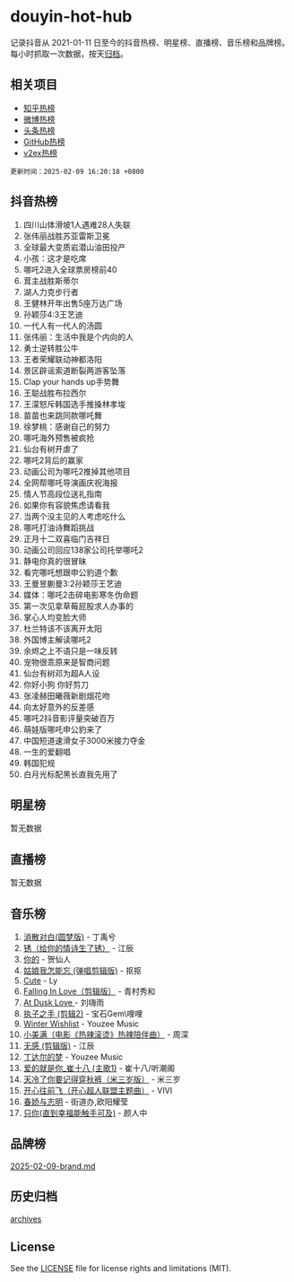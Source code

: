 # douyin-hot-hub

记录抖音从 2021-01-11 日至今的抖音热榜、明星榜、直播榜、音乐榜和品牌榜。每小时抓取一次数据，按天[归档](archives)。

## 相关项目

- [知乎热榜](https://github.com/lonnyzhang423/zhihu-hot-hub)
- [微博热榜](https://github.com/lonnyzhang423/weibo-hot-hub)
- [头条热榜](https://github.com/lonnyzhang423/toutiao-hot-hub)
- [GitHub热榜](https://github.com/lonnyzhang423/github-hot-hub)
- [v2ex热榜](https://github.com/lonnyzhang423/v2ex-hot-hub)


`更新时间：2025-02-09 16:20:18 +0800`

## 抖音热榜

1. 四川山体滑坡1人遇难28人失联
1. 张伟丽战胜苏亚雷斯卫冕
1. 全球最大变质岩潜山油田投产
1. 小孩：这才是吃席
1. 哪吒2进入全球票房榜前40
1. 茸主战胜斯蒂尔
1. 湖人力克步行者
1. 王健林开年出售5座万达广场
1. 孙颖莎4:3王艺迪
1. 一代人有一代人的汤圆
1. 张伟丽：生活中我是个内向的人
1. 勇士逆转胜公牛
1. 王者荣耀联动神都洛阳
1. 景区辟谣索道断裂两游客坠落
1. Clap your hands up手势舞
1. 王聪战胜布拉西尔
1. 王濛怒斥韩国选手推搡林孝埈
1. 苗苗也来跳同款哪吒舞
1. 徐梦桃：感谢自己的努力
1. 哪吒海外预售被疯抢
1. 仙台有树开虐了
1. 哪吒2背后的赢家
1. 动画公司为哪吒2推掉其他项目
1. 全网帮哪吒导演画庆祝海报
1. 情人节高段位送礼指南
1. 如果你有容貌焦虑请看我
1. 当两个没主见的人考虑吃什么
1. 哪吒打油诗舞蹈挑战
1. 正月十二双喜临门吉祥日
1. 动画公司回应138家公司托举哪吒2
1. 静电你真的很冒昧
1. 看完哪吒想跟申公豹道个歉
1. 王曼昱蒯曼3:2孙颖莎王艺迪
1. 媒体：哪吒2击碎电影寒冬伪命题
1. 第一次见拿草莓屁股求人办事的
1. 掌心人均变脸大师
1. 杜兰特该不该离开太阳
1. 外国博主解读哪吒2
1. 余烬之上不语只是一味反转
1. 宠物很乖原来是智商问题
1. 仙台有树邓为超A人设
1. 你好小狗 你好剪刀
1. 张凌赫田曦薇新剧烟花吻
1. 向太好意外的反差感
1. 哪吒2抖音影评量突破百万
1. 萌娃版哪吒申公豹来了
1. 中国短道速滑女子3000米接力夺金
1. 一生的爱翻唱
1. 韩国犯规
1. 白月光标配黑长直我先用了

## 明星榜

暂无数据

## 直播榜

暂无数据

## 音乐榜

1. [消散对白(圆梦版)](https://sf5-hl-cdn-tos.douyinstatic.com/obj/tos-cn-ve-2774/og4jB5I5IizzoZVAAAzWgBMAsMDWoArfwBOiFs) - 丁禹兮
1. [锈（给你的情诗生了锈）](https://sf5-hl-cdn-tos.douyinstatic.com/obj/tos-cn-ve-2774/o8a1PBtVqIYbPEGK6e5A4egedVMdm3fCIz6bbE) - 江辰
1. [你的](https://sf5-hl-cdn-tos.douyinstatic.com/obj/tos-cn-ve-2774/oYuIeKf42jB7sEV6B2upMdpYAgfrQWj0FeRegh) - 贺仙人
1. [姑娘我怎能忘 (弹唱剪辑版)](https://sf5-hl-cdn-tos.douyinstatic.com/obj/tos-cn-ve-2774/okamwrBGEMz6illuEofAsMV4yzF5tVWbBiA5AI) - 抠抠
1. [Cute](https://sf5-hl-cdn-tos.douyinstatic.com/obj/tos-cn-ve-2774/o4IbIzHWKAAB4wsS5qMBRiiAlEBGTpQRNfFvuo) - Ly
1. [Falling In Love（剪辑版）](https://sf5-hl-cdn-tos.douyinstatic.com/obj/tos-cn-ve-2774/o8ajpA8zzgBPahbBIO8AcKGBLJezFCRd1wfP9f) - 青村秀和
1. [ At Dusk  Love ](https://sf5-hl-cdn-tos.douyinstatic.com/obj/tos-cn-ve-2774/o8CrpCf5CaYgI4ZrtQgMQAFEfuGqNnRSDQAPBc) - 刘嗨雨
1. [执子之手 (剪辑2)](https://sf5-hl-cdn-tos.douyinstatic.com/obj/tos-cn-ve-2774/oUoZLQjCc31XzqsBnBQUNgeKtYPBcgbFDwtfcu) - 宝石Gem\哩哩
1. [Winter Wishlist](https://sf3-cdn-tos.douyinstatic.com/obj/tos-cn-ve-2774/oIIgUOeamCFCVAzxN6MFRLIBlLGpUqQxeeHrLE) - Youzee Music
1. [小美满（电影《热辣滚烫》热辣陪伴曲）](https://sf5-hl-cdn-tos.douyinstatic.com/obj/tos-cn-ve-2774/o0GAn2lSgfZIDUgtevCGDQYnFg4CwnrBaxbTZL) - 周深
1. [无感 (剪辑版)](https://sf5-hl-cdn-tos.douyinstatic.com/obj/tos-cn-ve-2774/o0eIsUzJBDlQaQFC5OFlgbMEZC1TFYBftOBn6p) - 江辰
1. [丁达尔的梦](https://sf5-hl-cdn-tos.douyinstatic.com/obj/tos-cn-ve-2774/oMU3WirUZBVQkAC9ccG5P2IQirziZM2RTInUY) - Youzee Music
1. [爱的就是你_崔十八 (主歌1)](https://sf5-hl-cdn-tos.douyinstatic.com/obj/tos-cn-ve-2774/oI5BO5DhFZ6UTcNCnZaOCBLtZ7WIMQGfgnXf5E) - 崔十八/听潮阁
1. [天冷了你要记得穿秋裤（米三岁版）](https://sf5-hl-cdn-tos.douyinstatic.com/obj/tos-cn-ve-2774/oQlIwVIDWiZ6BQilAorS7MA0AgCkQDvcZAdm1) - 米三岁
1. [开心往前飞（开心超人联盟主题曲）](https://sf5-hl-cdn-tos.douyinstatic.com/obj/tos-cn-ve-2774/9d8fb7c82cf1421fb93a9fe925275e0a) - VIVI
1. [春娇与志明](https://sf5-hl-cdn-tos.douyinstatic.com/obj/tos-cn-ve-2774/e530d8fceb7044b39707d7f9ff54add1) - 街道办,欧阳耀莹
1. [只你(直到幸福能触手可及)](https://sf5-hl-cdn-tos.douyinstatic.com/obj/tos-cn-ve-2774/o0lBkRDzFTeaVSUz3ZZSCBVtZ5DIMQGfgmEAuE) - 颜人中

## 品牌榜

[2025-02-09-brand.md](archives/2025-02-09-brand.md)

## 历史归档

[archives](archives)

## License

See the [LICENSE](LICENSE) file for license rights and limitations (MIT).
